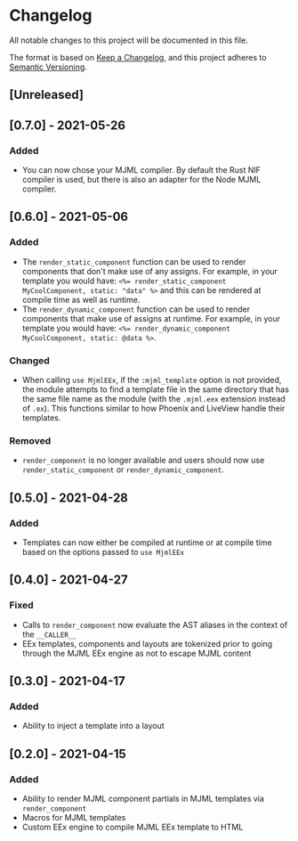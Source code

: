 # Changelog

All notable changes to this project will be documented in this file.

The format is based on [Keep a Changelog](https://keepachangelog.com/en/1.0.0/),
and this project adheres to [Semantic Versioning](https://semver.org/spec/v2.0.0.html).

## [Unreleased]

## [0.7.0] - 2021-05-26

### Added

- You can now chose your MJML compiler. By default the Rust NIF compiler is used, but there is also an
  adapter for the Node MJML compiler.

## [0.6.0] - 2021-05-06

### Added

- The `render_static_component` function can be used to render components that don't make use of any assigns. For
  example, in your template you would have: `<%= render_static_component MyCoolComponent, static: "data" %>` and this
  can be rendered at compile time as well as runtime.
- The `render_dynamic_component` function can be used to render components that make use of assigns at runtime. For
  example, in your template you would have: `<%= render_dynamic_component MyCoolComponent, static: @data %>`.

### Changed

- When calling `use MjmlEEx`, if the `:mjml_template` option is not provided, the module attempts to find a template
  file in the same directory that has the same file name as the module (with the `.mjml.eex` extension instead
  of `.ex`). This functions similar to how Phoenix and LiveView handle their templates.

### Removed

- `render_component` is no longer available and users should now use `render_static_component` or
  `render_dynamic_component`.

## [0.5.0] - 2021-04-28

### Added

- Templates can now either be compiled at runtime or at compile time based on the options passed to `use MjmlEEx`

## [0.4.0] - 2021-04-27

### Fixed

- Calls to `render_component` now evaluate the AST aliases in the context of the `__CALLER__`
- EEx templates, components and layouts are tokenized prior to going through the MJML EEx engine as not to escape MJML content

## [0.3.0] - 2021-04-17

### Added

- Ability to inject a template into a layout

## [0.2.0] - 2021-04-15

### Added

- Ability to render MJML component partials in MJML templates via `render_component`
- Macros for MJML templates
- Custom EEx engine to compile MJML EEx template to HTML
